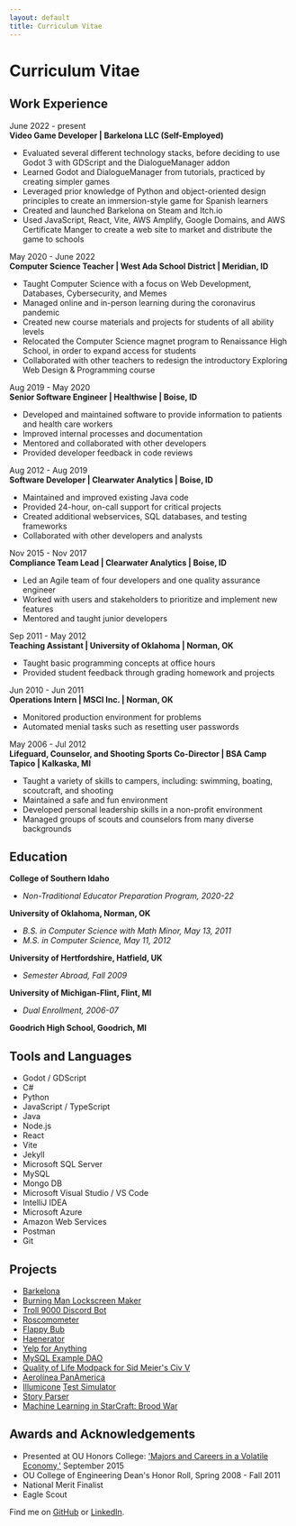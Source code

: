 ```yaml
---
layout: default
title: Curriculum Vitae
---
```


# Curriculum Vitae  

## Work Experience
June 2022 - present  
<b class="highlight">Video Game Developer | Barkelona LLC (Self-Employed)</b>
* Evaluated several different technology stacks, before deciding to use Godot 3 with GDScript and the DialogueManager addon 
* Learned Godot and DialogueManager from tutorials, practiced by creating simpler games 
* Leveraged prior knowledge of Python and object-oriented design principles to create an immersion-style game for Spanish learners
* Created and launched Barkelona on Steam and Itch.io
* Used JavaScript, React, Vite, AWS Amplify, Google Domains, and AWS Certificate Manger to create a web site to market and distribute the game to schools


May 2020 - June 2022  
<b class="highlight">Computer Science Teacher | West Ada School District | Meridian, ID</b>
* Taught Computer Science with a focus on Web Development, Databases, Cybersecurity, and Memes
* Managed online and in-person learning during the coronavirus pandemic
* Created new course materials and projects for students of all ability levels
* Relocated the Computer Science magnet program to Renaissance High School, in order to expand access for students
* Collaborated with other teachers to redesign the introductory Exploring Web Design & Programming course

Aug 2019 - May 2020  
<b class="highlight">Senior Software Engineer | Healthwise | Boise, ID</b>  
* Developed and maintained software to provide information to patients and health care workers
* Improved internal processes and documentation
* Mentored and collaborated with other developers
* Provided developer feedback in code reviews

Aug 2012 - Aug 2019  
<b class="highlight">Software Developer | Clearwater Analytics | Boise, ID</b>
* Maintained and improved existing Java code  
* Provided 24-hour, on-call support for critical projects
* Created additional webservices, SQL databases, and testing frameworks  
* Collaborated with other developers and analysts

Nov 2015 - Nov 2017  
<b class="highlight">Compliance Team Lead | Clearwater Analytics | Boise, ID</b>  
* Led an Agile team of four developers and one quality assurance engineer  
* Worked with users and stakeholders to prioritize and implement new features  
* Mentored and taught junior developers

Sep 2011 - May 2012  
<b class="highlight">Teaching Assistant | University of Oklahoma | Norman, OK</b>  
* Taught basic programming concepts at office hours
* Provided student feedback through grading homework and projects

Jun 2010 - Jun 2011  
<b class="highlight">Operations Intern | MSCI Inc. | Norman, OK</b>  
* Monitored production environment for problems
* Automated menial tasks such as resetting user passwords

May 2006 - Jul 2012  
<b class="highlight">Lifeguard, Counselor, and Shooting Sports Co-Director | BSA Camp Tapico | Kalkaska, MI</b>  
* Taught a variety of skills to campers, including: swimming, boating, scoutcraft, and shooting
* Maintained a safe and fun environment
* Developed personal leadership skills in a non-profit environment
* Managed groups of scouts and counselors from many diverse backgrounds


## Education
<b class="highlight">College of Southern Idaho</b>
* *Non-Traditional Educator Preparation Program, 2020-22*

<b class="highlight">University of Oklahoma, Norman, OK</b>
* *B.S. in Computer Science with Math Minor, May 13, 2011*  
* *M.S. in Computer Science, May 11, 2012*  

<b class="highlight">University of Hertfordshire, Hatfield, UK</b>
* *Semester Abroad, Fall 2009*  

<b class="highlight">University of Michigan-Flint, Flint, MI</b>
* *Dual Enrollment, 2006-07*  

<b class="highlight">Goodrich High School, Goodrich, MI</b>  


## Tools and Languages
* Godot / GDScript
* C#
* Python
* JavaScript / TypeScript
* Java
* Node.js
* React
* Vite
* Jekyll
* Microsoft SQL Server
* MySQL
* Mongo DB
* Microsoft Visual Studio / VS Code
* IntelliJ IDEA
* Microsoft Azure
* Amazon Web Services 
* Postman
* Git


## Projects
* [Barkelona](https://www.barkelona.com)
* [Burning Man Lockscreen Maker](/2023/08/05/lockscreen.html)
* [Troll 9000 Discord Bot](/2021/05/31/discord-bot.html)
* [Roscomometer](/2021/03/01/roscomometer.html)
* [Flappy Bub](/2020/12/12/flappy-bub.html)
* [Haenerator](/2020/12/08/haenerator.html)
* [Yelp for Anything](https://github.com/timburr1/yelpForAnything)
* [MySQL Example DAO](https://github.com/timburr1/MySqlTest)
* [Quality of Life Modpack for Sid Meier's Civ V](/2020/08/01/civ-v-modpack.html)
* [Aerolínea PanAmerica](/2020/01/10/panam-notes.html)
* [Illumicone](https://illumicone.com/) [Test Simulator](https://github.com/skipzone/Illumicone/tree/master/simulator)
* [Story Parser](/StoryParser.html)
* [Machine Learning in StarCraft: Brood War](/papers/burr2011.pdf)


## Awards and Acknowledgements
* Presented at OU Honors College: ['Majors and Careers in a Volatile Economy,'](/2017/02/04/ou-talk.html) September 2015  
* OU College of Engineering Dean's Honor Roll, Spring 2008 - Fall 2011  
* National Merit Finalist  
* Eagle Scout  


Find me on [GitHub](https://github.com/timburr1) or [LinkedIn](http://www.linkedin.com/pub/timothy-burr/66/a88/a39).
